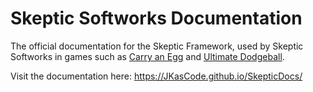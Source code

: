 # Skeptic Softworks Documentation

The official documentation for the Skeptic Framework, used by Skeptic Softworks in games such as [Carry an Egg](https://www.roblox.com/games/92171645661524/Carry-an-Egg-2-Player-Obby#!/about) and [Ultimate Dodgeball](https://www.roblox.com/games/16765908614/Ultimate-Dodgeball).

Visit the documentation here:
https://JKasCode.github.io/SkepticDocs/